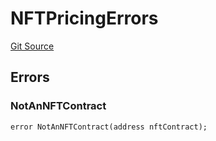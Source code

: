# NFTPricingErrors
[Git Source](https://github.com/thrackle-io/tron/blob/873b14e2bfb8e3c0ec1e8bf0bb215076bd1e60ce/src/common/IErrors.sol)


## Errors
### NotAnNFTContract

```solidity
error NotAnNFTContract(address nftContract);
```


